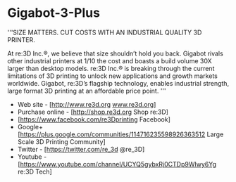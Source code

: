 # Gigabot-3-Plus
'''SIZE MATTERS. CUT COSTS WITH AN INDUSTRIAL QUALITY 3D PRINTER.

At re:3D Inc.®, we believe that size shouldn’t hold you back. Gigabot rivals other industrial printers at 1/10 the cost and boasts a build volume 30X larger than desktop models. re:3D Inc.® is breaking through the current limitations of 3D printing to unlock new applications and growth markets worldwide. Gigabot, re:3D’s flagship technology, enables industrial strength, large format 3D printing at an affordable price point. ''' 

* Web site - [http://www.re3d.org www.re3d.org]
* Purchase online - [http://shop.re3d.org Shop re:3D]
* [https://www.facebook.com/re3Dprinting Facebook]
* Google+ [https://plus.google.com/communities/114716235598926363512 Large Scale 3D Printing Community]
* Twitter - [https://twitter.com/re_3d @re_3D]
* Youtube - [https://www.youtube.com/channel/UCYQ5gybxRj0CTDp9WIwy6Yg re:3D Tech]
